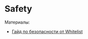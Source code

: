 # Safety

Материалы:

* [Гайд по безопасности от Whitelist](https://incrypted.com/guide-safety-from-whitelist/)
